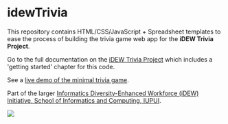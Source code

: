 # idewTrivia
This repository contains HTML/CSS/JavaScript + Spreadsheet templates to ease the process of building the trivia game web app for the **iDEW Trivia Project**. 

Go to the full documentation on the [iDEW Trivia Project](https://jimlyst.gitbooks.io/idew-trivia-project/content/) which includes a 'getting started' chapter for this code.

See a [live demo of the minimal trivia game](https://idewcomputing.github.io/trivia/source-min/).

Part of the larger [Informatics Diversity-Enhanced Workforce (iDEW) Initiative, School of Informatics and Computing, IUPUI](http://soic.iupui.edu/idew/).


[![](https://licensebuttons.net/l/by-sa/4.0/88x31.png)](https://creativecommons.org/licenses/by-sa/4.0/)
